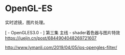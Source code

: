 # OpenGL-ES
实时滤镜，图片处理。

[ - OpenGLES3.0 - ] 第三集 主线 - shader着色器与图片特效
https://juejin.cn/post/6844904048269721607


http://www.lymanli.com/2019/04/05/ios-opengles-filter/
